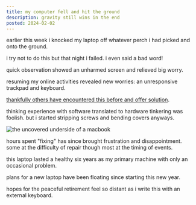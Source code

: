 ```yaml
---
title: my computer fell and hit the ground
description: gravity still wins in the end
posted: 2024-02-02
---
```


earlier this week i knocked my laptop off whatever perch i had picked and onto
the ground.

i try not to do this but that night i failed. i even said a bad word!

quick observation showed an unharmed screen and relieved big worry.

resuming my online activities revealed new worries: an unresponsive trackpad and
keyboard.

[thankfully others have encountered this before and offer solution][yt].

thinking experience with software translated to hardware tinkering was foolish.
but i started stripping screws and bending covers anyways.

![the uncovered underside of a macbook](/note/40bc06bc/laptop.jpeg "at least the inside is beautiful")

hours spent "fixing" has since brought frustration and disappointment. some at
the difficulty of repair though most at the timing of events.

this laptop lasted a healthy six years as my primary machine with only an
occasional problem.

plans for a new laptop have been floating since starting this new year.

hopes for the peaceful retirement feel so distant as i write this with an
external keyboard.

<!-- a collection of links -->
[yt]: https://www.youtube.com/watch?v=Cdjj7PlOLQo
